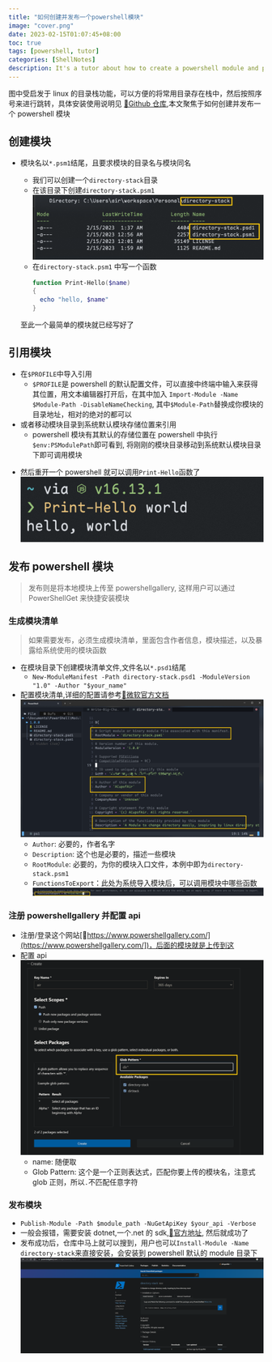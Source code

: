 ```yaml
---
title: "如何创建并发布一个powershell模块"
image: "cover.png"
date: 2023-02-15T01:07:45+08:00
toc: true
tags: [powershell, tutor]
categories: [ShellNotes]
description: It's a tutor about how to create a powershell module and publish it to the powershell gallery
---
```


图中受启发于 linux 的目录栈功能，可以方便的将常用目录存在栈中，然后按照序号来进行跳转，具体安装使用说明见
[:link:Github 仓库](https://github.com/ACupofAir/Directory-Stack),本文聚焦于如何创建并发布一个 powershell
模块

## 创建模块

- 模块名以`*.psm1`结尾，且要求模块的目录名与模块同名

  - 我们可以创建一个`directory-stack`目录
  - 在该目录下创建`directory-stack.psm1`
    ![](2023-02-15-02-04-14.png)
  - 在`directory-stack.psm1` 中写一个函数
    ```powershell
    function Print-Hello($name)
    {
      echo "hello, $name"
    }
    ```

  至此一个最简单的模块就已经写好了

## 引用模块

- 在`$PROFILE`中导入引用
  - `$PROFILE`是 powershell 的默认配置文件，可以直接中终端中输入来获得其位置，用文本编辑器打开后，在其中加入
    `Import-Module -Name $Module-Path -DisableNameChecking`, 其中`$Module-Path`替换成你模块的目录地址，相对的绝对的都可以
- 或者移动模块目录到系统默认模块存储位置来引用
  - powershell 模块有其默认的存储位置在 powershell 中执行`$env:PSModulePath`即可看到, 将刚刚的模块目录移动到系统默认模块目录下即可调用模块

* 然后重开一个 powershell 就可以调用`Print-Hello`函数了
  ![](2023-02-15-02-19-24.png)

## 发布 powershell 模块

> 发布则是将本地模块上传至 powershellgallery, 这样用户可以通过 PowerShellGet 来快捷安装模块

### 生成模块清单

> 如果需要发布，必须生成模块清单，里面包含作者信息，模块描述，以及暴露给系统使用的模块函数

- 在模块目录下创建模块清单文件,文件名以`*.psd1`结尾
  - `New-ModuleManifest -Path directory-stack.psd1 -ModuleVersion "1.0" -Author "$your_name"`
- 配置模块清单,详细的配置请参考[:link:微软官方文档](https://learn.microsoft.com/zh-cn/powershell/scripting/developer/module/how-to-write-a-powershell-module-manifest?view=powershell-7.3#sample-module-manifest)
  ![](2023-02-15-16-54-51.png)
  - `Author`: 必要的，作者名字
  - `Description`: 这个也是必要的，描述一些模块
  - `RootModule`: 必要的，为你的模块入口文件，本例中即为`directory-stack.psm1`
  - `FunctionsToExport`：此处为系统导入模块后，可以调用模块中哪些函数
    ![](2023-02-15-02-33-40.png)

### 注册 powershellgallery 并配置 api

- 注册/登录这个网站[:link:https://www.powershellgallery.com/](https://www.powershellgallery.com/])，后面的模块就是上传到这
- 配置 api
  ![](2023-02-15-02-38-11.png)
  - name: 随便取
  - Glob Pattern: 这个是一个正则表达式，匹配你要上传的模块名，注意式 glob 正则，所以`.`不匹配任意字符

### 发布模块

- `Publish-Module -Path $module_path -NuGetApiKey $your_api -Verbose`
- 一般会报错，需要安装 dotnet,一个.net 的 sdk,[:link:官方地址](https://dotnet.microsoft.com/en-us/download/dotnet?cid=getdotnetcorecli), 然后就成功了
- 发布成功后，仓库中马上就可以搜到，用户也可以`Install-Module -Name directory-stack`来直接安装，会安装到 powershell 默认的 module 目录下
  ![](2023-02-15-02-44-45.png)
